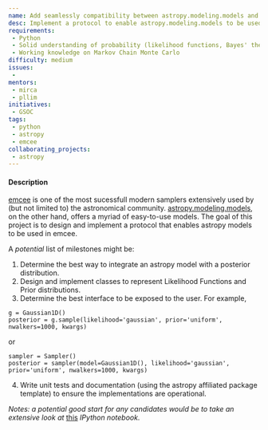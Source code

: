 ```yaml
---
name: Add seamlessly compatibility between astropy.modeling.models and emcee
desc: Implement a protocol to enable astropy.modeling.models to be used in emcee
requirements:
 - Python
 - Solid understanding of probability (likelihood functions, Bayes' theorem, etc)
 - Working knowledge on Markov Chain Monte Carlo
difficulty: medium
issues:
 -
mentors:
 - mirca
 - pllim
initiatives:
 - GSOC
tags:
 - python
 - astropy
 - emcee
collaborating_projects:
 - astropy
---
```


#### Description

[emcee](https://github.com/dfm/emcee) is one of the most sucessfull
modern samplers extensively used by (but not limited to) the astronomical
community.
[astropy.modeling.models](http://docs.astropy.org/en/stable/modeling/#module-astropy.modeling.functional_models),
on the other hand, offers a myriad of easy-to-use models.
The goal of this project is to design and implement a protocol
that enables astropy models to be used in emcee.

A *potential* list of milestones might be:

1. Determine the best way to integrate an astropy model with
a posterior distribution.
2. Design and implement classes to represent Likelihood Functions and
Prior distributions.
3. Determine the best interface to be exposed to the user. For example,
```
g = Gaussian1D()
posterior = g.sample(likelihood='gaussian', prior='uniform', nwalkers=1000, kwargs)
```
or
```
sampler = Sampler()
posterior = sampler(model=Gaussian1D(), likelihood='gaussian', prior='uniform', nwalkers=1000, kwargs)
```
4. Write unit tests and documentation (using the astropy affiliated package template)
to ensure the implementations are operational.

*Notes: a potential good start for any candidates would be to take an
extensive look at*
[this](https://github.com/astropy/astropy-model-ideas/blob/master/MCMCWithAstropyModels.ipynb)
*IPython notebook.*
